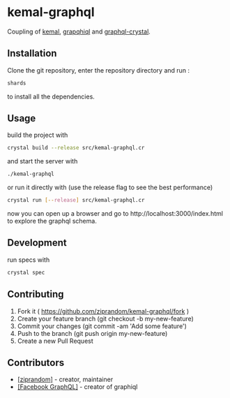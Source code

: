 # kemal-graphql

Coupling of [kemal](https://github.com/kemalcr/kemal), [grapqhiql](https://github.com/graphql/graphiql) and [graphql-crystal](https://github.com/ziprandom/graphql-crystal).

## Installation

Clone the git repository, enter the repository directory and run :

```sh
shards
```

to install all the dependencies.

## Usage

build the project with

```sh
crystal build --release src/kemal-graphql.cr
```

and start the server with

```sh
./kemal-graphql
```

or run it directly with (use the release flag to see the best performance)

```sh
crystal run [--release] src/kemal-graphql.cr
```

now you can open up a browser and go to http://localhost:3000/index.html to explore the graphql schema.

## Development

run specs with

```sh
crystal spec
```

## Contributing

1. Fork it ( https://github.com/ziprandom/kemal-graphql/fork )
2. Create your feature branch (git checkout -b my-new-feature)
3. Commit your changes (git commit -am 'Add some feature')
4. Push to the branch (git push origin my-new-feature)
5. Create a new Pull Request

## Contributors

- [[ziprandom]](https://github.com/[zoiprandom])  - creator, maintainer
- [[Facebook GraphQL]](https://github.com/graphql) - creator of graphiql
